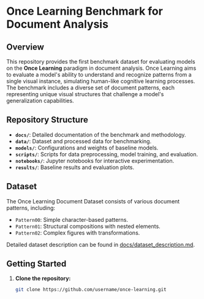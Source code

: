 # Once Learning Benchmark for Document Analysis

## Overview
This repository provides the first benchmark dataset for evaluating models on the **Once Learning** paradigm in document analysis. Once Learning aims to evaluate a model's ability to understand and recognize patterns from a single visual instance, simulating human-like cognitive learning processes. The benchmark includes a diverse set of document patterns, each representing unique visual structures that challenge a model's generalization capabilities.

## Repository Structure
- **`docs/`**: Detailed documentation of the benchmark and methodology.
- **`data/`**: Dataset and processed data for benchmarking.
- **`models/`**: Configurations and weights of baseline models.
- **`scripts/`**: Scripts for data preprocessing, model training, and evaluation.
- **`notebooks/`**: Jupyter notebooks for interactive experimentation.
- **`results/`**: Baseline results and evaluation plots.

## Dataset
The Once Learning Document Dataset consists of various document patterns, including:
- `Pattern00`: Simple character-based patterns.
- `Pattern01`: Structural compositions with nested elements.
- `Pattern02`: Complex figures with transformations.

Detailed dataset description can be found in [docs/dataset_description.md](docs/dataset_description.md).

## Getting Started
1. **Clone the repository:**
   ```bash
   git clone https://github.com/username/once-learning.git
